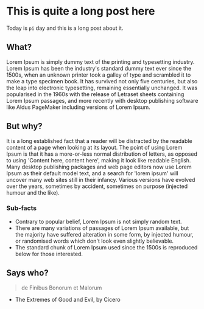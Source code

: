 # This is quite a long post here

Today is `pi` day and this is a long post about it.

## What?

Lorem Ipsum is simply dummy text of the printing and typesetting industry. Lorem Ipsum has been the industry's standard dummy text ever since the 1500s, when an unknown printer took a galley of type and scrambled it to make a type specimen book. It has survived not only five centuries, but also the leap into electronic typesetting, remaining essentially unchanged. It was popularised in the 1960s with the release of Letraset sheets containing Lorem Ipsum passages, and more recently with desktop publishing software like Aldus PageMaker including versions of Lorem Ipsum.

## But why?

It is a long established fact that a reader will be distracted by the readable content of a page when looking at its layout. The point of using Lorem Ipsum is that it has a more-or-less normal distribution of letters, as opposed to using 'Content here, content here', making it look like readable English. Many desktop publishing packages and web page editors now use Lorem Ipsum as their default model text, and a search for 'lorem ipsum' will uncover many web sites still in their infancy. Various versions have evolved over the years, sometimes by accident, sometimes on purpose (injected humour and the like).

### Sub-facts

* Contrary to popular belief, Lorem Ipsum is not simply random text.
* There are many variations of passages of Lorem Ipsum available, but the majority have suffered alteration in some form, by injected humour, or randomised words which don't look even slightly believable.
* The standard chunk of Lorem Ipsum used since the 1500s is reproduced below for those interested.

## Says who?

> de Finibus Bonorum et Malorum

- The Extremes of Good and Evil, by Cicero
